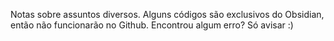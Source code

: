 Notas sobre assuntos diversos.
Alguns códigos são exclusivos do Obsidian, então não funcionarão no Github.
Encontrou algum erro? Só avisar :)